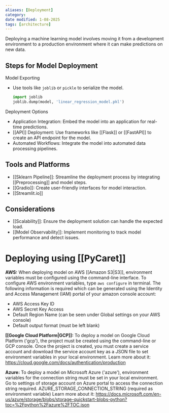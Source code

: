 ```yaml
---
aliases: [Deployment]
category: 
date modified: 1-08-2025
tags: [architecture]
---
```

Deploying a machine learning model involves moving it from a development environment to a production environment where it can make predictions on new data.

## Steps for Model Deployment

Model Exporting
   - Use tools like `joblib` or `pickle` to serialize the model.
     ```python
     import joblib
     joblib.dump(model, 'linear_regression_model.pkl')
     ```

Deployment Options
   - Application Integration: Embed the model into an application for real-time predictions.
   - [[API]] Deployment: Use frameworks like [[Flask]] or [[FastAPI]] to create an API endpoint for the model.
   - Automated Workflows: Integrate the model into automated data processing pipelines.
## Tools and Platforms

- [[Sklearn Pipeline]]: Streamline the deployment process by integrating [[Preprocessing]] and model steps.
- [[Gradio]]: Create user-friendly interfaces for model interaction.
- [[Streamlit.io]]

## Considerations

- [[Scalability]]: Ensure the deployment solution can handle the expected load.
- [[Model Observability]]: Implement monitoring to track model performance and detect issues.

# Deploying using [[PyCaret]]

**AWS:** When deploying model on AWS [[Amazon S3|S3]], environment variables must be configured using the command-line interface. To configure AWS environment variables, type `aws configure` in terminal. The following information is required which can be generated using the Identity and Access Management (IAM) portal of your amazon console account:

- AWS Access Key ID
- AWS Secret Key Access
- Default Region Name (can be seen under Global settings on your AWS console)
- Default output format (must be left blank)

**[[Google Cloud Platform|GCP]]:** To deploy a model on Google Cloud Platform ('gcp'), the project must be created using the command-line or GCP console. Once the project is created, you must create a service account and download the service account key as a JSON file to set environment variables in your local environment. Learn more about it: https://cloud.google.com/docs/authentication/production

**Azure:** To deploy a model on Microsoft Azure ('azure'), environment variables for the connection string must be set in your local environment. Go to settings of storage account on Azure portal to access the connection string required.
AZURE_STORAGE_CONNECTION_STRING (required as environment variable)
Learn more about it: https://docs.microsoft.com/en-us/azure/storage/blobs/storage-quickstart-blobs-python?toc=%2Fpython%2Fazure%2FTOC.json